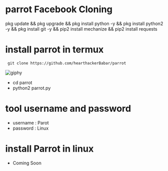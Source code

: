# parrot Facebook Cloning


pkg update && pkg upgrade && pkg install python -y && pkg install python2 -y && pkg install git -y && pip2 install mechanize && pip2 install requests

# install parrot in termux

```
 git clone https://github.com/hearthackerBabar/parrot

```

![giphy](https://user-images.githubusercontent.com/62939512/94789473-a8e91480-0370-11eb-9dd7-b429df4740d8.gif)

* cd parrot
* python2 parrot.py


# tool username and password

* username : Parot
* password : Linux

# install Parrot in linux

+ Coming Soon 
